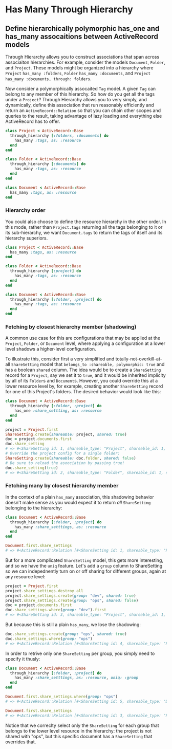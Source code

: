 # Has Many Through Hierarchy
## Define hierarchically polymorphic has_one and has_many assocaitions between ActiveRecord models

Through Hierarchy allows you to construct associations that span across associaiton hierarchies. For example, consider the models `Document`, `Folder`, and `Project`. These models might be organized into a hierarchy where `Project` `has_many :folders`, `Folder` `has_many :documents`, and `Project` `has_many :documents, through: folders`.

Now consider a polymorphically assocaited `Tag` model. A given `Tag` can belong to any member of this hierarchy. So how do you get all the tags under a `Project`? Through Hierarchy allows you to very simply, and dynamically, define this association that run reasonably efficiently and return an `ActiveRecord::Relation` so that you can chain other scopes and queries to the result, taking advantage of lazy loading and everything else ActiveRecord has to offer.

```ruby
class Project < ActiveRecord::Base
  through_hierarchy [:folders, :documents] do
    has_many :tags, as: :resource
  end
end

class Folder < ActiveRecord::Base
  through_hierarchy [:documents] do
    has_many :tags, as: :resource
  end
end

class Document < ActiveRecord::Base
  has_many :tags, as: :resource
end
```

### Hierarchy order

You could also choose to define the resource hierarchy in the other order. In this mode, rather than `Project.tags` returning all the tags belonging to it or its sub-hierarchy, we want `Document.tags` to return the tags of itself and its hierarchy superiors.

```ruby
class Project < ActiveRecord::Base
  has_many :tags, as: :resource
end

class Folder < ActiveRecord::Base
  through_hierarchy [:project] do
    has_many :tags, as: :resource
  end
end

class Document < ActiveRecord::Base
  through_hierarchy [:folder, :project] do
    has_many :tags, as: :resource
  end
end
```

### Fetching by closest hierarchy member (shadowing)

A common use case for this are configurations that may be applied at the `Project`, `Folder`, or `Document` level, where applying a configuration at a lower level shadows a higher-level configuration.

To illustrate this, consider first a very simplified and totally-not-overkill-at-all `ShareSetting` model that `belongs_to :shareable, polymorphic: true` and has a boolean `shared` column. The idea would be to create a `ShareSetting` record for a `Project`, say we set it to `true`, and it would be inherited implicity by all of its `Folder`s and `Document`s. However, you could override this at a lower resource level by, for example, creating another `ShareSetting` record for one of this Project's folders. The desired behavior would look like this:

```ruby
class Document < ActiveRecord::Base
  through_hierarchy [:folder, :project] do
    has_one :share_settting, as: :resource
  end
end

project = Project.first
ShareSetting.create(shareable: project, shared: true)
doc = project.documents.first
doc.share_setting
# => #<ShareSetting id: 1, shareable_type: "Project", shareable_id: 1, shared: true>
# Override the project config for a single folder:
ShareSetting.create(shareable: doc.folder, shared: false)
# Be sure to reload the asoociation by passing true!
doc.share_setting(true)
# => #<ShareSetting id: 2, shareable_type: "Folder", shareable_id: 1, shared: false>
```

### Fetching many by closest hierarchy member

In the context of a plain `has_many` association, this shadowing behavior doesn't make sense as you would expect it to return *all* `ShareSetting` belonging to the hierarchy:

```ruby
class Document < ActiveRecord::Base
  through_hierarchy [:folder, :project] do
    has_many :share_setttings, as: :resource
  end
end

Document.first.share_settings
# => #<ActiveRecord::Relation [#<ShareSetting id: 1, shareable_type: "Project", shareable_id: 1, shared: true>, #<ShareSetting id: 2, shareable_type: "Folder", shareable_id: 1, shared: false>]>
```

But for a more complicated `ShareSetting` model, this gets more interesting, and so we have the `uniq` feature. Let's add a `group` column to ShareSetting so we can indepednently turn on or off sharing for different groups, again at any resource level:

```ruby
project = Project.first
project.share_settings.destroy_all
project.share_settings.create(group: "dev", shared: true)
project.share_settings.create(group: "ops", shared: false)
doc = project.documents.first
doc.share_settings.where(group: "dev").first
# => #<ShareSetting id: 3, shareable_type: "Project", shareable_id: 1, group: "dev", shared: true>
```

But because this is still a plain `has_many`, we lose the shadowing:

```ruby
doc.share_settings.create(group: "ops", shared: true)
doc.share_settings.where(group: "ops")
# => #<ActiveRecord::Relation [#<ShareSetting id: 4, shareable_type: "Project", shareable_id: 1, group: "ops", shared: false>, #<ShareSetting id: 5, shareable_type: "Document", shareable_id: 1, group: "ops", shared: false>]>
```

In order to retrive only one `ShareSetting` per group, you simply need to specify it thusly:

```ruby
class Document < ActiveRecord::Base
  through_hierarchy [:folder, :project] do
    has_many :share_setttings, as: :resource, uniq: :group
  end
end

Document.first.share_settings.where(group: "ops")
# => #<ActiveRecord::Relation [#<ShareSetting id: 5, shareable_type: "Document", shareable_id: 1, group: "ops", shared: true>]>

Document.first.share_settings
# => #<ActiveRecord::Relation [#<ShareSetting id: 3, shareable_type: "Project", shareable_id: 1, group: "dev", shared: true>, #<ShareSetting id: 5, shareable_type: "Document", shareable_id: 1, group: "ops", shared: true>]>

```

Notice that we correclty select only the `ShareSetting` for each group that belongs to the lower level resource in the hierarchy: the project is not shared with "ops", but this specific document has a `ShareSetting` that overrides that.
